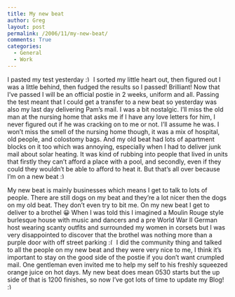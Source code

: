 ```yaml
---
title: My new beat
author: Greg
layout: post
permalink: /2006/11/my-new-beat/
comments: True
categories:
  - General
  - Work
---
```

I pasted my test yesterday <img src="http://gregology.net/wp-includes/images/smilies/simple-smile.png" alt=":)" class="wp-smiley" style="height: 1em; max-height: 1em;" /> I sorted my little heart out, then figured out I was a little behind, then fudged the results so I passed! Brilliant! Now that I’ve passed I will be an official postie in 2 weeks, uniform and all. Passing the test meant that I could get a transfer to a new beat so yesterday was also my last day delivering Pam’s mail. I was a bit nostalgic. I’ll miss the old man at the nursing home that asks me if I have any love letters for him, I never figured out if he was cracking on to me or not. I’ll assume he was. I won’t miss the smell of the nursing home though, it was a mix of hospital, old people, and colostomy bags. And my old beat had lots of apartment blocks on it too which was annoying, especially when I had to deliver junk mail about solar heating. It was kind of rubbing into people that lived in units that firstly they can’t afford a place with a pool, and secondly, even if they could they wouldn’t be able to afford to heat it. But that’s all over because I’m on a new beat <img src="http://gregology.net/wp-includes/images/smilies/simple-smile.png" alt=":)" class="wp-smiley" style="height: 1em; max-height: 1em;" />

My new beat is mainly businesses which means I get to talk to lots of people. There are still dogs on my beat and they’re a lot nicer then the dogs on my old beat. They don’t even try to bit me. On my new beat I get to deliver to a brothel 😀 When I was told this I imagined a Moulin Rouge style burlesque house with music and dancers and a pre World War II German host wearing scanty outfits and surrounded my women in corsets but I was very disappointed to discover that the brothel was nothing more than a purple door with off street parking <img src="http://gregology.net/wp-includes/images/smilies/frownie.png" alt=":(" class="wp-smiley" style="height: 1em; max-height: 1em;" /> I did the community thing and talked to all the people on my new beat and they were very nice to me, I think it’s important to stay on the good side of the postie if you don’t want crumpled mail. One gentleman even invited me to help my self to his freshly squeezed orange juice on hot days. My new beat does mean 0530 starts but the up side of that is 1200 finishes, so now I’ve got lots of time to update my Blog! <img src="http://gregology.net/wp-includes/images/smilies/simple-smile.png" alt=":)" class="wp-smiley" style="height: 1em; max-height: 1em;" />
